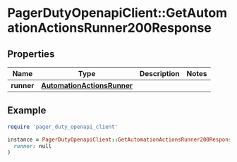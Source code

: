 # PagerDutyOpenapiClient::GetAutomationActionsRunner200Response

## Properties

| Name | Type | Description | Notes |
| ---- | ---- | ----------- | ----- |
| **runner** | [**AutomationActionsRunner**](AutomationActionsRunner.md) |  |  |

## Example

```ruby
require 'pager_duty_openapi_client'

instance = PagerDutyOpenapiClient::GetAutomationActionsRunner200Response.new(
  runner: null
)
```

